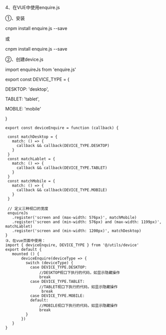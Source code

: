 4、在VUE中使用enquire.js

①、安装

cnpm install enquire.js --save

或

cnpm install enquire.js --save

②、创建device.js

import enquireJs from 'enquire.js'

export const DEVICE_TYPE = {

  DESKTOP: 'desktop',

  TABLET: 'tablet',

  MOBILE: 'mobile'

}

 ```
export const deviceEnquire = function (callback) {
  
  const matchDesktop = {
    match: () => {
      callback && callback(DEVICE_TYPE.DESKTOP)
    }
  }
  const matchLablet = {
    match: () => {
      callback && callback(DEVICE_TYPE.TABLET)
    }
  }
  const matchMobile = {
    match: () => {
      callback && callback(DEVICE_TYPE.MOBILE)
    }
  }

  // 定义三种视口的宽度
  enquireJs
    .register('screen and (max-width: 576px)', matchMobile)
    .register('screen and (min-width: 576px) and (max-width: 1199px)', matchLablet)
    .register('screen and (min-width: 1200px)', matchDesktop)
}
③、在vue页面中使用：
import { deviceEnquire, DEVICE_TYPE } from '@/utils/device'
export default {
    mounted () {
        deviceEnquire(deviceType => {
          switch (deviceType) {
            case DEVICE_TYPE.DESKTOP:
                //DESKTOP视口下执行的代码，如显示隐藏操作
                break
            case DEVICE_TYPE.TABLET:
                //TABLET视口下执行的代码，如显示隐藏操作
                 break
            case DEVICE_TYPE.MOBILE:
            default:
                //MOBILE视口下执行的代码，如显示隐藏操作
                break
          }
        })
    }
}
```
